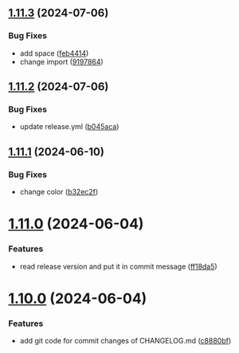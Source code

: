 ## [1.11.3](https://github.com/hosseinzare1/flutter-assessment/compare/v1.11.2-dev...1.11.3-dev) (2024-07-06)


### Bug Fixes

* add space ([feb4414](https://github.com/hosseinzare1/flutter-assessment/commit/feb4414aff7e058e680576361aed277af1427dac))
* change import ([9197864](https://github.com/hosseinzare1/flutter-assessment/commit/919786493e5aab50f8b5be5b3b10233db7b3510c))

## [1.11.2](https://github.com/hosseinzare1/flutter-assessment/compare/v1.11.1...v1.11.2) (2024-07-06)


### Bug Fixes

* update release.yml ([b045aca](https://github.com/hosseinzare1/flutter-assessment/commit/b045aca02a116cabca0fe31fe0020c6a09e0399c))

## [1.11.1](https://github.com/hosseinzare1/flutter-assessment/compare/v1.11.0...v1.11.1) (2024-06-10)


### Bug Fixes

* change color ([b32ec2f](https://github.com/hosseinzare1/flutter-assessment/commit/b32ec2f80b795a1abf9648d2fe17eddcb06c6997))

# [1.11.0](https://github.com/hosseinzare1/flutter-assessment/compare/v1.10.0...v1.11.0) (2024-06-04)


### Features

* read release version and put it in commit message ([ff18da5](https://github.com/hosseinzare1/flutter-assessment/commit/ff18da50c85a64c8cdc52876d9e9210d168b8e51))

# [1.10.0](https://github.com/hosseinzare1/flutter-assessment/compare/v1.9.0...v1.10.0) (2024-06-04)


### Features

* add git code for commit changes of CHANGELOG.md ([c8880bf](https://github.com/hosseinzare1/flutter-assessment/commit/c8880bfc3751b0201a8b910d2ac1d43ee4fa6a36))
